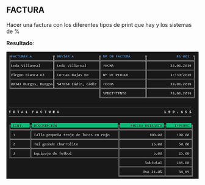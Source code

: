 ## FACTURA

Hacer una factura con los diferentes tipos de print que hay y los sistemas de %

**Resultado**:

![image](<Captura de pantalla 2025-09-25 181909.png>)
